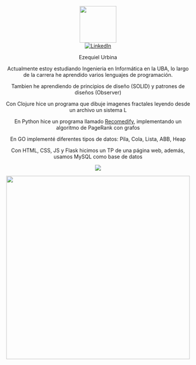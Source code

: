 <div align = "center">
  
<div id = "header">
<img src = "https://media.giphy.com/media/M9gbBd9nbDrOTu1Mqx/giphy.gif" width = "100"/>
</div>
  
<div id = "contacto">
<a href = "https://www.linkedin.com/in/ezequiel-urbina-224370236/">
  <img src = "https://img.shields.io/badge/LinkedIn-blue?style=for-the-badge&logo=linkedin&logoColor=white" alt="LinkedIn"/>
</a>
</div>


Ezequiel Urbina

<div id = "info" align = "center">
  <p> Actualmente estoy estudiando Ingenieria en Informática en la UBA,  lo largo de la carrera he aprendido varios lenguajes de programación. </p>
  <p> Tambien he aprendiendo de principios de diseño (SOLID) y patrones de diseños (Observer) </p>
  <p> Con Clojure hice un programa que dibuje imagenes fractales leyendo desde un archivo un sistema L </p>
  <p> En Python hice un programa llamado <a href = "https://github.com/ezeurbina/Recomendify"> Recomedify</a>, implementando un algoritmo de PageRank con grafos </p>
  <p> En GO implementé diferentes tipos de datos: Pila, Cola, Lista, ABB, Heap </p>
  <p> Con HTML, CSS, JS y Flask hicimos un TP de una página web, además, usamos MySQL como base de datos </p>
</div>


<p align = "center">
  <a href = "https://skillicons.dev">
    <img src = "https://skillicons.dev/icons?i=git,c,css,html,js,mysql,flask,clojure,go,java,idea,linux,py" />
    
  </a>
</p>

<img src = "https://media.giphy.com/media/L8K62iTDkzGX6/giphy.gif" width="500" />

</div>
